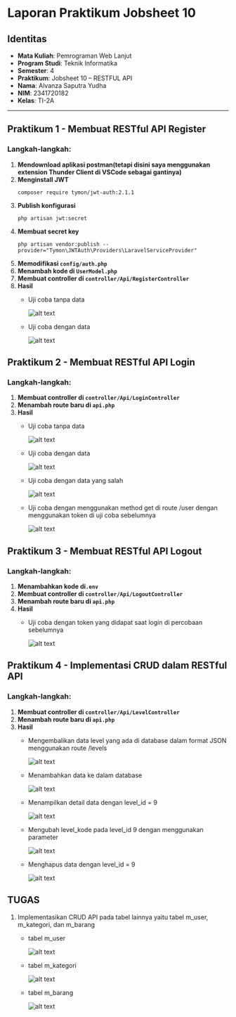# Laporan Praktikum Jobsheet 10

## Identitas

- **Mata Kuliah**: Pemrograman Web Lanjut  
- **Program Studi**: Teknik Informatika  
- **Semester**: 4  
- **Praktikum**: Jobsheet 10 – RESTFUL API
- **Nama**: Alvanza Saputra Yudha  
- **NIM**: 2341720182  
- **Kelas**: TI-2A  

---

## Praktikum 1 - Membuat RESTful API Register

### Langkah-langkah:
1. **Mendownload aplikasi postman(tetapi disini saya menggunakan extension Thunder Client di VSCode sebagai gantinya)**
2. **Menginstall JWT**
    ```
    composer require tymon/jwt-auth:2.1.1
    ```
3. **Publish konfigurasi**
    ```
    php artisan jwt:secret
    ```
4. **Membuat secret key**
    ```
    php artisan vendor:publish --provider="Tymon\JWTAuth\Providers\LaravelServiceProvider"
    ```
5. **Memodifikasi `config/auth.php`**
6. **Menambah kode di `UserModel.php`**
7. **Membuat controller di `controller/Api/RegisterController`**
8. **Hasil**
    - Uji coba tanpa data

        ![alt text](images/image.png)

    - Uji coba dengan data

        ![alt text](images/image-1.png)


## Praktikum 2 - Membuat RESTful API Login

### Langkah-langkah:
1. **Membuat controller di `controller/Api/LoginController`**
2. **Menambah route baru di `api.php`**
3. **Hasil**
    - Uji coba tanpa data

        ![alt text](images/image-2.png)

    - Uji coba dengan data

        ![alt text](images/image-3.png)

    - Uji coba dengan data yang salah

        ![alt text](images/image-4.png)

    - Uji coba dengan menggunakan method get di route /user dengan menggunakan token di uji coba sebelumnya

        ![alt text](images/image-5.png)


## Praktikum 3 - Membuat RESTful API Logout

### Langkah-langkah:
1. **Menambahkan kode di`.env`**
2. **Membuat controller di `controller/Api/LogoutController`**
3. **Menambah route baru di `api.php`**
4. **Hasil**
    - Uji coba dengan token yang didapat saat login di percobaan sebelumnya

        ![alt text](images/image-6.png)


## Praktikum 4 - Implementasi CRUD dalam RESTful API

### Langkah-langkah:
1. **Membuat controller di `controller/Api/LevelController`**
2. **Menambah route baru di `api.php`**
3. **Hasil**
    - Mengembalikan data level yang ada di database dalam format JSON menggunakan route /levels

        ![alt text](images/image-7.png)

    - Menambahkan data ke dalam database

        ![alt text](images/image-8.png)

    - Menampilkan detail data dengan level_id = 9 

        ![alt text](images/image-9.png)

    - Mengubah level_kode pada level_id 9 dengan menggunakan parameter 

        ![alt text](images/image-10.png)

    - Menghapus data dengan level_id = 9 

        ![alt text](images/image-11.png)

## TUGAS

1. Implementasikan CRUD API pada tabel lainnya yaitu tabel m_user, m_kategori, dan m_barang

    - tabel m_user

        ![alt text](images/image-13.png)

    - tabel m_kategori

        ![alt text](images/image-14.png)

    - tabel m_barang

        ![alt text](images/image-15.png)